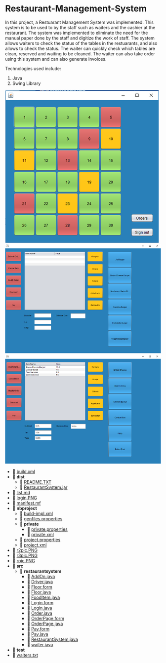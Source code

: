 # Restaurant-Management-System

In this project, a Restuarant Management System was implemented. This system is to be used to by the staff such as waiters and the cashier at the restaurant. The system was implemented to eliminate the need for the manual paper done by the staff and digitize the work of staff. The system allows waiters to check the status of the tables in the restuarants, and also allows to check the status. The waiter can quickly check which tables are clean, reserved and waiting to be cleaned. The waiter can also take order using this system and can also generate invoices. 

Technologies used include:
1. Java
2. Swing Library

![Screenshot](rpic.PNG)
![Screenshot](r2pic.PNG)
![Screenshot](r3pic.PNG)

- 📄 [build.xml](build.xml)
- 📂 __dist__
  - 📄 [README.TXT](dist/README.TXT)
  - 📄 [RestaurantSystem.jar](dist/RestaurantSystem.jar)
- 📄 [list.md](list.md)
- 📄 [login.PNG](login.PNG)
- 📄 [manifest.mf](manifest.mf)
- 📂 __nbproject__
  - 📄 [build\-impl.xml](nbproject/build-impl.xml)
  - 📄 [genfiles.properties](nbproject/genfiles.properties)
  - 📂 __private__
    - 📄 [private.properties](nbproject/private/private.properties)
    - 📄 [private.xml](nbproject/private/private.xml)
  - 📄 [project.properties](nbproject/project.properties)
  - 📄 [project.xml](nbproject/project.xml)
- 📄 [r2pic.PNG](r2pic.PNG)
- 📄 [r3pic.PNG](r3pic.PNG)
- 📄 [rpic.PNG](rpic.PNG)
- 📂 __src__
  - 📂 __restaurantsystem__
    - 📄 [AddOn.java](src/restaurantsystem/AddOn.java)
    - 📄 [Driver.java](src/restaurantsystem/Driver.java)
    - 📄 [Floor.form](src/restaurantsystem/Floor.form)
    - 📄 [Floor.java](src/restaurantsystem/Floor.java)
    - 📄 [FoodItem.java](src/restaurantsystem/FoodItem.java)
    - 📄 [Login.form](src/restaurantsystem/Login.form)
    - 📄 [Login.java](src/restaurantsystem/Login.java)
    - 📄 [Order.java](src/restaurantsystem/Order.java)
    - 📄 [OrderPage.form](src/restaurantsystem/OrderPage.form)
    - 📄 [OrderPage.java](src/restaurantsystem/OrderPage.java)
    - 📄 [Pay.form](src/restaurantsystem/Pay.form)
    - 📄 [Pay.java](src/restaurantsystem/Pay.java)
    - 📄 [RestaurantSystem.java](src/restaurantsystem/RestaurantSystem.java)
    - 📄 [waiter.java](src/restaurantsystem/waiter.java)
- 📂 __test__
- 📄 [waiters.txt](waiters.txt)

